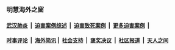 
### 明慧海外之窗

####  [武汉肺炎](indexes/365.md?t=07151400) &nbsp;|&nbsp;  [迫害案例综述](indexes/328.md?t=07151400) &nbsp;|&nbsp; [迫害致死案例](indexes/277.md?t=07151400)  &nbsp;|&nbsp; [更多迫害案例](indexes/81.md?t=07151400)  &nbsp;|&nbsp; 
####  [时事评论](indexes/19.md?t=07151400) &nbsp;|&nbsp; [海外简讯](indexes/245.md?t=07151400)&nbsp;|&nbsp;  [社会支持](indexes/140.md?t=07151400) &nbsp;|&nbsp; [褒奖决议](indexes/282.md?t=07151400) &nbsp;|&nbsp; [社区报道](indexes/91.md?t=07151400)  &nbsp;|&nbsp; [天人之间](indexes/78.md?t=07151400) 

